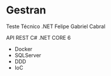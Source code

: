 # Gestran
Teste Técnico .NET
Felipe Gabriel Cabral

API REST C# .NET CORE 6
- Docker
- SQLServer
- DDD
- IoC
